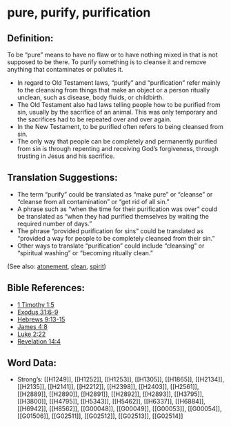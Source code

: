 # pure, purify, purification

## Definition:

To be “pure” means to have no flaw or to have nothing mixed in that is not supposed to be there. To purify something is to cleanse it and remove anything that contaminates or pollutes it.

* In regard to Old Testament laws, “purify” and “purification” refer mainly to the cleansing from things that make an object or a person ritually unclean, such as disease, body fluids, or childbirth.
* The Old Testament also had laws telling people how to be purified from sin, usually by the sacrifice of an animal. This was only temporary and the sacrifices had to be repeated over and over again.
* In the New Testament, to be purified often refers to being cleansed from sin.
* The only way that people can be completely and permanently purified from sin is through repenting and receiving God’s forgiveness, through trusting in Jesus and his sacrifice.

## Translation Suggestions:

* The term “purify” could be translated as “make pure” or “cleanse” or “cleanse from all contamination” or “get rid of all sin.”
* A phrase such as “when the time for their purification was over” could be translated as “when they had purified themselves by waiting the required number of days.”
* The phrase “provided purification for sins” could be translated as “provided a way for people to be completely cleansed from their sin.”
* Other ways to translate “purification” could include “cleansing” or “spiritual washing” or “becoming ritually clean.”

(See also: [atonement](../kt/atonement.md), [clean](../kt/clean.md), [spirit](../kt/spirit.md))

## Bible References:

* [1 Timothy 1:5](rc://en/tn/help/1ti/01/05)
* [Exodus 31:6-9](rc://en/tn/help/exo/31/06)
* [Hebrews 9:13-15](rc://en/tn/help/heb/09/13)
* [James 4:8](rc://en/tn/help/jas/04/08)
* [Luke 2:22](rc://en/tn/help/luk/02/22)
* [Revelation 14:4](rc://en/tn/help/rev/14/04)

## Word Data:

* Strong’s: [[H1249]], [[H1252]], [[H1253]], [[H1305]], [[H1865]], [[H2134]], [[H2135]], [[H2141]], [[H2212]], [[H2398]], [[H2403]], [[H2561]], [[H2889]], [[H2890]], [[H2891]], [[H2892]], [[H2893]], [[H3795]], [[H3800]], [[H4795]], [[H5343]], [[H5462]], [[H6337]], [[H6884]], [[H6942]], [[H8562]], [[G00048]], [[G00049]], [[G00053]], [[G00054]], [[G01506]], [[G02511]], [[G02512]], [[G02513]], [[G02514]]
